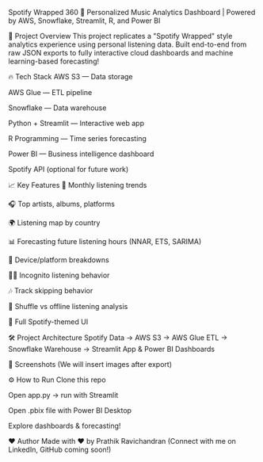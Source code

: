 Spotify Wrapped 360 🎵
Personalized Music Analytics Dashboard | Powered by AWS, Snowflake, Streamlit, R, and Power BI

🚀 Project Overview
This project replicates a "Spotify Wrapped" style analytics experience using personal listening data.
Built end-to-end from raw JSON exports to fully interactive cloud dashboards and machine learning-based forecasting!

🔥 Tech Stack
AWS S3 — Data storage

AWS Glue — ETL pipeline

Snowflake — Data warehouse

Python + Streamlit — Interactive web app

R Programming — Time series forecasting

Power BI — Business intelligence dashboard

Spotify API (optional for future work)

📈 Key Features
📅 Monthly listening trends

🎧 Top artists, albums, platforms

🌍 Listening map by country

📊 Forecasting future listening hours (NNAR, ETS, SARIMA)

📱 Device/platform breakdowns

🕵️‍♂️ Incognito listening behavior

🎶 Track skipping behavior

🎯 Shuffle vs offline listening analysis

🎨 Full Spotify-themed UI

🛠 Project Architecture
Spotify Data → AWS S3 → AWS Glue ETL → Snowflake Warehouse → Streamlit App & Power BI Dashboards

📸 Screenshots
(We will insert images after export)

⚙️ How to Run
Clone this repo

Open app.py → run with Streamlit

Open .pbix file with Power BI Desktop

Explore dashboards & forecasting!

❤️ Author
Made with ❤️ by Prathik Ravichandran
(Connect with me on LinkedIn, GitHub coming soon!)
